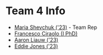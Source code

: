 # Team 4 Info 

* [Maria Shevchuk ('23)](https://github.com/mariashev) - Team Rep
* [Francesco Ciraolo (I PhD)](https://github.com/FrancescoCiraolo)
* [Aaron Liauw ('23)](https://github.com/aliau-cmyk)
* [Eddie Jones ('23)](https://github.com/ewj327)
